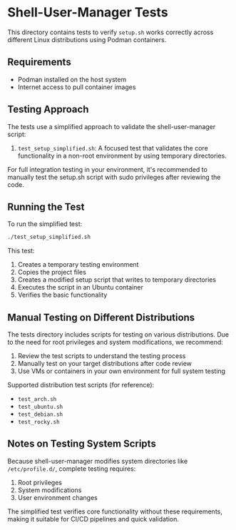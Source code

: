 # Shell-User-Manager Tests

This directory contains tests to verify `setup.sh` works correctly across different Linux distributions using Podman containers.

## Requirements

- Podman installed on the host system
- Internet access to pull container images

## Testing Approach

The tests use a simplified approach to validate the shell-user-manager script:

1. `test_setup_simplified.sh`: A focused test that validates the core functionality in a non-root environment by using temporary directories.

For full integration testing in your environment, it's recommended to manually test the setup.sh script with sudo privileges after reviewing the code.

## Running the Test

To run the simplified test:

```bash
./test_setup_simplified.sh
```

This test:
1. Creates a temporary testing environment
2. Copies the project files
3. Creates a modified setup script that writes to temporary directories
4. Executes the script in an Ubuntu container
5. Verifies the basic functionality

## Manual Testing on Different Distributions

The tests directory includes scripts for testing on various distributions. Due to the need for root privileges and system modifications, we recommend:

1. Review the test scripts to understand the testing process
2. Manually test on your target distributions after code review
3. Use VMs or containers in your own environment for full system testing

Supported distribution test scripts (for reference):
- `test_arch.sh`
- `test_ubuntu.sh`
- `test_debian.sh`
- `test_rocky.sh`

## Notes on Testing System Scripts

Because shell-user-manager modifies system directories like `/etc/profile.d/`, complete testing requires:

1. Root privileges
2. System modifications
3. User environment changes

The simplified test verifies core functionality without these requirements, making it suitable for CI/CD pipelines and quick validation.